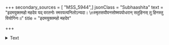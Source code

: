 +++
secondary_sources = [ "MSS_5944",]
jsonClass = "Subhaashita"
text = "इदमयुक्तमहो महदेव यद् वरतनोः स्मरयत्यनिलोऽन्यदा।  \nस्मृतसयौवनसोष्मपयोधरान् सतुहिनस् तु हिनस्तु वियोगिनः॥"
title = "इदमयुक्तमहो महदेव"

+++

<details><summary>Text</summary>

इदमयुक्तमहो महदेव यद् वरतनोः स्मरयत्यनिलोऽन्यदा।  
स्मृतसयौवनसोष्मपयोधरान् सतुहिनस् तु हिनस्तु वियोगिनः॥
</details>
